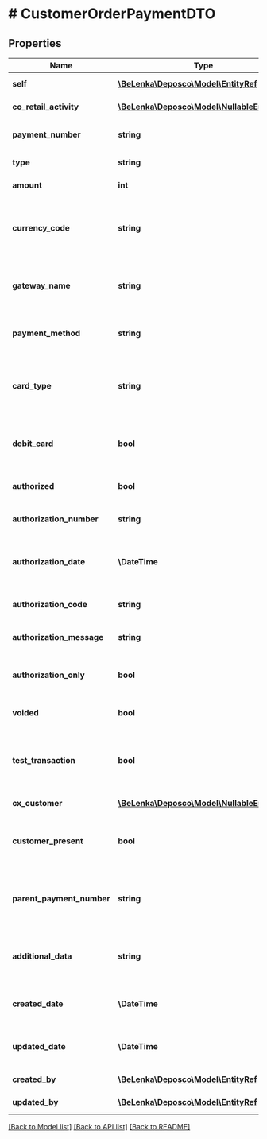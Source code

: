 # # CustomerOrderPaymentDTO

## Properties

Name | Type | Description | Notes
------------ | ------------- | ------------- | -------------
**self** | [**\BeLenka\Deposco\Model\EntityRef**](EntityRef.md) |  | [optional] [readonly]
**co_retail_activity** | [**\BeLenka\Deposco\Model\NullableEntityRef**](NullableEntityRef.md) |  | [optional] [readonly]
**payment_number** | **string** | ID number for the payment. | [optional]
**type** | **string** | Type of payment. |
**amount** | **int** | Amount of the payment. |
**currency_code** | **string** | Type of currency that was used for the payment, such as &#x60;USD&#x60;. |
**gateway_name** | **string** | Name of the gateway that was used to make the payment. | [optional]
**payment_method** | **string** | Method of payment, such as &#x60;CreditCard&#x60;. | [optional]
**card_type** | **string** | Type of credit or debit card that was used to make the payment. | [optional]
**debit_card** | **bool** | Whether the card that was used for the payment was a debit card. | [optional]
**authorized** | **bool** | Whether the payment was authorized. | [optional]
**authorization_number** | **string** | Authorization number for the payment. | [optional]
**authorization_date** | **\DateTime** | Date and time when the payment was authorized. | [optional]
**authorization_code** | **string** | Authorization code for the payment. | [optional]
**authorization_message** | **string** | Authorization message for the payment. | [optional]
**authorization_only** | **bool** | Whether the payment was only an authorization. | [optional]
**voided** | **bool** | Whether the payment was voided. | [optional]
**test_transaction** | **bool** | Whether the transaction for the payment was a test transaction. | [optional]
**cx_customer** | [**\BeLenka\Deposco\Model\NullableEntityRef**](NullableEntityRef.md) |  | [optional] [readonly]
**customer_present** | **bool** | Whether the customer was present for the payment. | [optional]
**parent_payment_number** | **string** | ID number for the parent payment that is associated with this payment. | [optional]
**additional_data** | **string** | Additional data associated with the payment. | [optional]
**created_date** | **\DateTime** | Date and time that the payment was created. | [optional] [readonly]
**updated_date** | **\DateTime** | Date and time that the payment was last updated. | [optional] [readonly]
**created_by** | [**\BeLenka\Deposco\Model\EntityRef**](EntityRef.md) |  | [optional] [readonly]
**updated_by** | [**\BeLenka\Deposco\Model\EntityRef**](EntityRef.md) |  | [optional] [readonly]

[[Back to Model list]](../../README.md#models) [[Back to API list]](../../README.md#endpoints) [[Back to README]](../../README.md)
